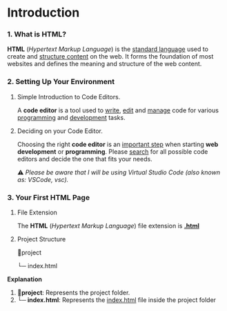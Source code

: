 # Introduction

### 1. What is HTML? 
**HTML** (*Hypertext Markup Language*) is the <ins>standard language</ins> used to create and <ins>structure content</ins> on the web. It forms the foundation of most websites and defines the meaning and structure of the web content.
### 2. Setting Up Your Environment
1. Simple Introduction to Code Editors.

   A **code editor** is a tool used to <ins>write</ins>, <ins>edit</ins> and <ins>manage</ins> code for various <ins>programming</ins> and <ins>development</ins> tasks.
2. Deciding on your Code Editor.

   Choosing the right **code editor** is an <ins>important step</ins> when starting **web development** or **programming**. Please <ins>search</ins> for all possible code editors and decide the one that fits your needs.

   ⚠ *Please be aware that I will be using <a ref="https://code.visualstudio.com">Virtual Studio Code</a> (also known as: VSCode, vsc).*
### 3. Your First HTML Page
1. File Extension

   The **HTML** (*Hypertext Markup Language*) file extension is **<ins>.html</ins>**
2. Project Structure

   📂project

    └─ index.html

__Explanation__
1. **📂project**: Represents the project folder. 
2. **└─ index.html**: Represents the <ins>index.html</ins> file inside the project folder
